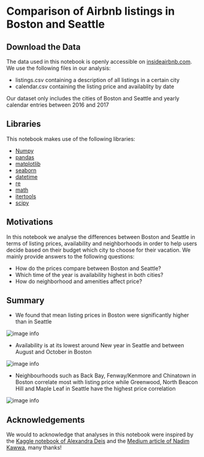 # Comparison of Airbnb listings in Boston and Seattle

## Download the Data
The data used in this notebook is openly accessible on [insideairbnb.com](http://insideairbnb.com/get-the-data.html).
We use the following files in our analysis:
* listings.csv containing a description of all listings in a certain city
* calendar.csv containing the listing  price and availablity by date

Our dataset only includes the cities of Boston and Seattle and yearly calendar entries between 2016 and 2017

## Libraries
This notebook makes use of the following libraries:
* [Numpy](https://numpy.org/)
* [pandas](https://pandas.pydata.org/)
* [matplotlib](https://matplotlib.org/)
* [seaborn](https://seaborn.pydata.org/)
* [datetime](https://docs.python.org/3/library/datetime.html)
* [re](https://docs.python.org/3/library/re.html)
* [math](https://docs.python.org/3/library/math.html)
* [itertools](https://docs.python.org/3/library/itertools.html) 
* [scipy](https://www.scipy.org/)

## Motivations
In this notebook we analyse the differences between Boston and Seattle in terms of listing prices, availability and neighborhoods in order to help users decide based on their budget which city to choose for their vacation.
We mainly provide answers to the following questions:
* How do the prices compare between Boston and Seattle?
* Which time of the year is availability highest in both cities?
* How do neighborhood and amenities affect price?

## Summary
* We found that mean listing prices in Boston were significantly higher than in Seattle 

![image info](./pictures/image.png)

* Availability is at its lowest around New year in Seattle and between August and October in Boston

![image info](./pictures/image.png)

* Neighbourhoods such as Back Bay, Fenway/Kenmore and Chinatown in Boston correlate most with listing price while Greenwood, North Beacon Hill and Maple Leaf in Seattle have the highest price correlation

![image info](./pictures/image.png)


## Acknowledgements
We would to acknowledge that analyses in this notebook were inspired by the [Kaggle notebook of Alexandra Deis](https://www.kaggle.com/aleksandradeis/airbnb-seattle-reservation-prices-analysis) and the [Medium article of Nadim Kawwa](https://medium.com/@nadimkawwa/boston-what-determines-airbnb-prices-d5bc670454b6), many thanks!
